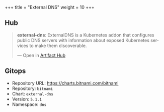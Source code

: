 +++
title = "External DNS"
weight = 10
+++

## Hub

<div class="artifacthub-widget" data-url="https://artifacthub.io/packages/helm/bitnami/external-dns" data-theme="light" data-header="true" data-responsive="false"><blockquote><p lang="en" dir="ltr"><b>external-dns</b>: ExternalDNS is a Kubernetes addon that configures public DNS servers with information about exposed Kubernetes services to make them discoverable.</p>&mdash; Open in <a href="https://artifacthub.io/packages/helm/bitnami/external-dns">Artifact Hub</a></blockquote></div><script async src="https://artifacthub.io/artifacthub-widget.js"></script>

## Gitops

<!-- BEGIN_PORTEFAIX_DOC -->

* Repository URL: https://charts.bitnami.com/bitnami
* Repository: `bitnami`
* Chart: `external-dns`
* Version: `5.1.1`
* Namespace: `dns`

<!-- END_PORTEFAIX_DOC -->

